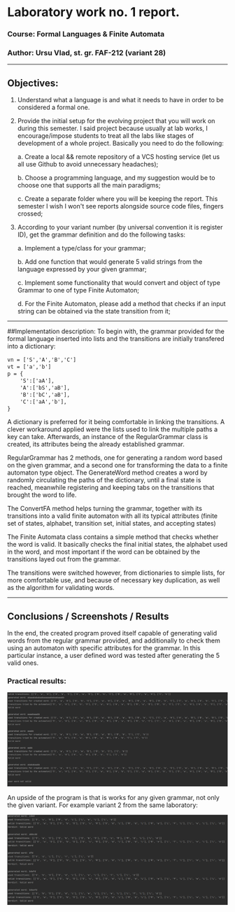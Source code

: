 # Laboratory work no. 1 report.
### Course: Formal Languages & Finite Automata
### Author: Ursu Vlad, st. gr. FAF-212 (variant 28)

---

## Objectives:
1. Understand what a language is and what it needs to have in order to be considered a formal one.

2. Provide the initial setup for the evolving project that you will work on during this semester. I said project because
usually at lab works, I encourage/impose students to treat all the labs like stages of development of a whole project. 
Basically you need to do the following:

    a. Create a local && remote repository of a VCS hosting service (let us all use Github to avoid unnecessary headaches);

    b. Choose a programming language, and my suggestion would be to choose one that supports all the main paradigms;

    c. Create a separate folder where you will be keeping the report. This semester I wish I won't see reports alongside
source code files, fingers crossed;

3. According to your variant number (by universal convention it is register ID), get the grammar definition and do the 
following tasks:

    a. Implement a type/class for your grammar;

    b. Add one function that would generate 5 valid strings from the language expressed by your given grammar;

    c. Implement some functionality that would convert and object of type Grammar to one of type Finite Automaton;
    
    d. For the Finite Automaton, please add a method that checks if an input string can be obtained via the state 
transition from it;

---

##Implementation description:
To begin with, the grammar provided for the formal language inserted into lists and the transitions are initially 
transfered into a dictionary:
```
vn = ['S','A','B','C']
vt = ['a','b']
p = {
    'S':['aA'],
    'A':['bS','aB'],
    'B':['bC','aB'],
    'C':['aA','b'],
}
```
A dictionary is preferred for it being comfortable in linking the transitions. A clever workaround applied were the
lists used to link the multiple paths a key can take.
Afterwards, an instance of the RegularGrammar class is created, its attributes being the already established grammar.

RegularGrammar has 2 methods, one for generating a random word based on the given grammar, and a second one for
transforming the data to a finite automaton type object. The GenerateWord method creates a word by randomly circulating
the paths of the dictionary, until a final state is reached, meanwhile registering and keeping tabs on the transitions
that brought the word to life.

The ConvertFA method helps turning the grammar, together with its transitions into a valid finite automaton with all its 
typical attributes (finite set of states, alphabet, transition set, initial states, and accepting states)

The Finite Automata class contains a simple method that checks whether the word is valid. It basically checks the final 
initial states, the alphabet used in the word, and most important if the word can be obtained by the transitions layed 
out from the grammar.

The transitions were switched however, from dictionaries to simple lists, for more comfortable use, and because of
necessary key duplication, as well as the algorithm for validating words.

---

## Conclusions / Screenshots / Results

In the end, the created program proved itself capable of generating valid words from the regular grammar provided, and
additionally to check them using an automaton with specific attributes for the grammar. In this particular instance, 
a user defined word was tested after generating the 5 valid ones.
### Practical results:
![screenshot](images/lfafscreenshot.png)

An upside of the program is that is works for any given grammar, not only the given variant. For example variant 2 from 
the same laboratory:

![screenshot2](images/variant2.PNG)